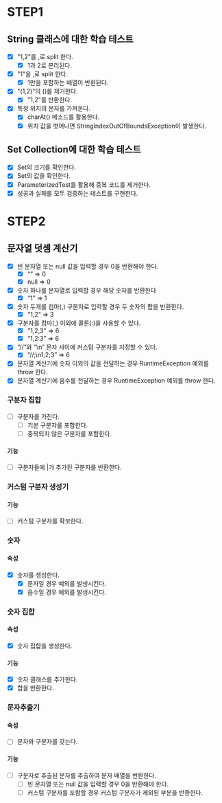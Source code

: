 # STEP1

## String 클래스에 대한 학습 테스트

- [x] "1,2"를 ,로 split 한다.
    - [x] 1과 2로 분리된다.
- [x] "1"을 ,로 split 한다.
    - [x] 1만을 포함하는 배열이 반환된다.
- [x] "(1,2)"의 ()를 제거한다.
    - [x] "1,2"를 반환한다.
- [x] 특정 위치의 문자를 가져온다.
    - [x] charAt() 메소드를 활용한다.
    - [x] 위치 값을 벗어나면 StringIndexOutOfBoundsException이 발생한다.

## Set Collection에 대한 학습 테스트

- [x] Set의 크기를 확인한다.
- [x] Set의 값을 확인한다.
- [x] ParameterizedTest를 활용해 중복 코드를 제거한다.
- [x] 성공과 실패를 모두 검증하는 테스트를 구현한다.

# STEP2

## 문자열 덧셈 계산기
- [x] 빈 문자열 또는 null 값을 입력할 경우 0을 반환해야 한다.
    - [x] “” => 0
    - [x] null => 0
- [x] 숫자 하나를 문자열로 입력할 경우 해당 숫자를 반환한다
    - [x] “1” => 1
- [x] 숫자 두개를 컴마(,) 구분자로 입력할 경우 두 숫자의 합을 반환한다.
    - [x] "1,2" => 3
- [x] 구분자를 컴마(,) 이외에 콜론(:)을 사용할 수 있다.
    - [x] "1,2,3" => 6
    - [x] “1,2:3” => 6
- [x] “//”와 “\n” 문자 사이에 커스텀 구분자를 지정할 수 있다.
    - [x] “//;\n1;2;3” => 6
- [x] 문자열 계산기에 숫자 이외의 값을 전달하는 경우 RuntimeException 예외를 throw 한다.
- [x] 문자열 계산기에 음수를 전달하는 경우 RuntimeException 예외를 throw 한다.

### 구분자 집합
- [ ] 구분자를 가진다.
  - [ ] 기본 구분자를 포함한다.
  - [ ] 중복되지 않은 구분자를 포함한다. 
#### 기능
- [ ] 구분자들에 |가 추가된 구분자를 반환한다.

### 커스텀 구분자 생성기
#### 기능
- [ ] 커스텀 구분자를 확보한다.

### 숫자
#### 속성
- [x] 숫자를 생성한다.
  - [x] 문자일 경우 예외를 발생시킨다.
  - [x] 음수일 경우 예외를 발생시킨다.
### 숫자 집합
#### 속성
- [x] 숫자 집합을 생성한다.
#### 기능
- [x] 숫자 클래스를 추가한다.
- [x] 합을 반환한다.

### 문자추출기
#### 속성
- [ ] 문자와 구분자를 갖는다.
#### 기능
- [ ] 구분자로 추출된 문자를 추출하여 문자 배열을 반환한다.
  - [ ] 빈 문자열 또는 null 값을 입력할 경우 0을 반환해야 한다. 
  - [ ] 커스텀 구분자를 포함할 경우 커스텀 구분자가 제외된 부분을 반환한다. 
